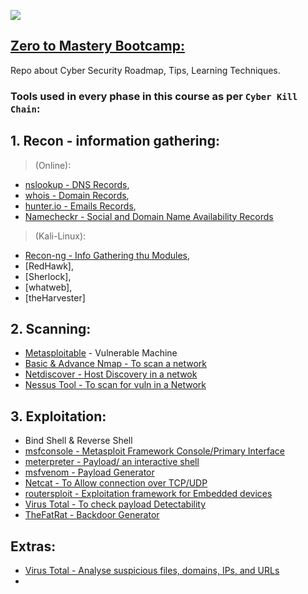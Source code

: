![](https://img.shields.io/badge/ZtoM-BootCamp-purple)

## [Zero to Mastery Bootcamp:](https://www.udemy.com/course/complete-ethical-hacking-bootcamp-zero-to-mastery/)
Repo about Cyber Security Roadmap, Tips, Learning Techniques.

### Tools used in every phase in this course as per `Cyber Kill Chain`:
## 1. Recon - information gathering:
> (Online):
- [nslookup - DNS Records](https://www.nslookup.io/),
- [whois - Domain Records](https://www.whois.com/),
- [hunter.io - Emails Records](https://hunter.io/),
- [Namecheckr - Social and Domain Name Availability Records](https://www.namecheckr.com/)
  
> (Kali-Linux):
- [Recon-ng - Info Gathering thu Modules](https://github.com/lanmaster53/recon-ng),
- [RedHawk],
- [Sherlock],
- [whatweb],
- [theHarvester]

## 2. Scanning:
- [Metasploitable](https://information.rapid7.com/download-metasploitable-2017.html?LS=1631875&CS=web) - Vulnerable Machine
- [Basic & Advance Nmap - To scan a network](https://nmap.org/)
- [Netdiscover - Host Discovery in a netwok](https://www.kali.org/tools/netdiscover/)
- [Nessus Tool -  To scan for vuln in a Network](https://www.tenable.com/products/nessus/nessus-essentials)

## 3. Exploitation:
- Bind Shell & Reverse Shell
- [msfconsole - Metasploit Framework Console/Primary Interface](https://www.metasploit.com/)
- [meterpreter - Payload/ an interactive shell](https://www.offsec.com/metasploit-unleashed/meterpreter-basics/)
- [msfvenom - Payload Generator](https://docs.metasploit.com/docs/using-metasploit/basics/how-to-use-msfvenom.html)
- [Netcat - To Allow connection over TCP/UDP](https://www.kali.org/tools/netcat/)
- [routersploit - Exploitation framework for Embedded devices](https://github.com/threat9/routersploit)
- [Virus Total - To check payload Detectability](https://www.virustotal.com/gui/home/upload)
- [TheFatRat - Backdoor Generator](https://github.com/screetsec/TheFatRat)

## Extras:
- [Virus Total - Analyse suspicious files, domains, IPs, and URLs](https://www.virustotal.com/gui/home/upload)
- 


